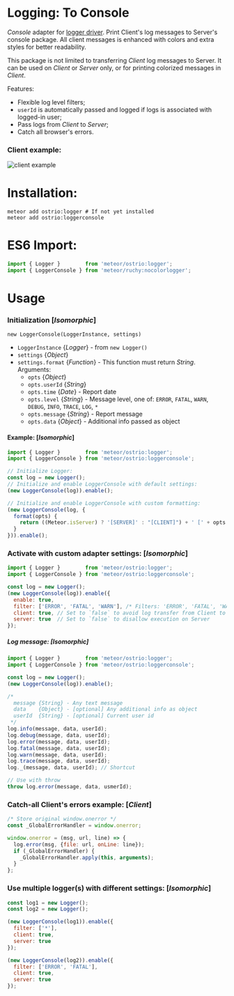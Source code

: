 Logging: To Console
========
*Console* adapter for [logger driver](https://github.com/VeliovGroup/Meteor-logger). Print Client's log messages to Server's console package. All client messages is enhanced with colors and extra styles for better readability.

This package is not limited to transferring *Client* log messages to Server. It can be used on *Client* or *Server* only, or for printing colorized messages in *Client*.

Features:
 - Flexible log level filters;
 - `userId` is automatically passed and logged if logs is associated with logged-in user;
 - Pass logs from *Client* to *Server*;
 - Catch all browser's errors.

### Client example:
![client example](https://raw.githubusercontent.com/work-capital/Meteor-logger-console/master/client.png)

Installation:
========
```shell
meteor add ostrio:logger # If not yet installed
meteor add ostrio:loggerconsole
```

ES6 Import:
========
```jsx
import { Logger }        from 'meteor/ostrio:logger';
import { LoggerConsole } from 'meteor/ruchy:nocolorlogger';
```

Usage
========
### Initialization [*Isomorphic*]
`new LoggerConsole(LoggerInstance, settings)`
  - `LoggerInstance` {*Logger*} - from `new Logger()`
  - `settings` {*Object*}
  - `settings.format` {*Function*} - This function must return *String*. Arguments:
    * `opts` {*Object*}
    * `opts.userId` {*String*}
    * `opts.time` {*Date*} - Report date
    * `opts.level` {*String*} - Message level, one of: `ERROR`, `FATAL`, `WARN`, `DEBUG`, `INFO`, `TRACE`, `LOG`, `*`
    * `opts.message` {*String*} - Report message
    * `opts.data` {*Object*} - Additional info passed as object

#### Example: [*Isomorphic*]
```jsx
import { Logger }        from 'meteor/ostrio:logger';
import { LoggerConsole } from 'meteor/ostrio:loggerconsole';

// Initialize Logger:
const log = new Logger();
// Initialize and enable LoggerConsole with default settings:
(new LoggerConsole(log)).enable();

// Initialize and enable LoggerConsole with custom formatting:
(new LoggerConsole(log, {
  format(opts) {
    return ((Meteor.isServer) ? '[SERVER]' : "[CLIENT]") + ' [' + opts.level + '] - ' + opts.message;
  }
})).enable();
```

### Activate with custom adapter settings: [*Isomorphic*]
```jsx
import { Logger }        from 'meteor/ostrio:logger';
import { LoggerConsole } from 'meteor/ostrio:loggerconsole';

const log = new Logger();
(new LoggerConsole(log)).enable({
  enable: true,
  filter: ['ERROR', 'FATAL', 'WARN'], /* Filters: 'ERROR', 'FATAL', 'WARN', 'DEBUG', 'INFO', 'TRACE', '*' */
  client: true, // Set to `false` to avoid log transfer from Client to Server
  server: true  // Set to `false` to disallow execution on Server
});
```

##### Log message: [*Isomorphic*]
```jsx
import { Logger }        from 'meteor/ostrio:logger';
import { LoggerConsole } from 'meteor/ostrio:loggerconsole';

const log = new Logger();
(new LoggerConsole(log)).enable();

/*
  message {String} - Any text message
  data    {Object} - [optional] Any additional info as object
  userId  {String} - [optional] Current user id
 */
log.info(message, data, userId);
log.debug(message, data, userId);
log.error(message, data, userId);
log.fatal(message, data, userId);
log.warn(message, data, userId);
log.trace(message, data, userId);
log._(message, data, userId); // Shortcut

// Use with throw
throw log.error(message, data, usmerId);
```

### Catch-all Client's errors example: [*Client*]
```jsx
/* Store original window.onerror */
const _GlobalErrorHandler = window.onerror;

window.onerror = (msg, url, line) => {
  log.error(msg, {file: url, onLine: line});
  if (_GlobalErrorHandler) {
    _GlobalErrorHandler.apply(this, arguments);
  }
};
```

### Use multiple logger(s) with different settings: [*Isomorphic*]
```jsx
const log1 = new Logger();
const log2 = new Logger();

(new LoggerConsole(log1)).enable({
  filter: ['*'],
  client: true,
  server: true
});

(new LoggerConsole(log2)).enable({
  filter: ['ERROR', 'FATAL'],
  client: true,
  server: true
});
```
